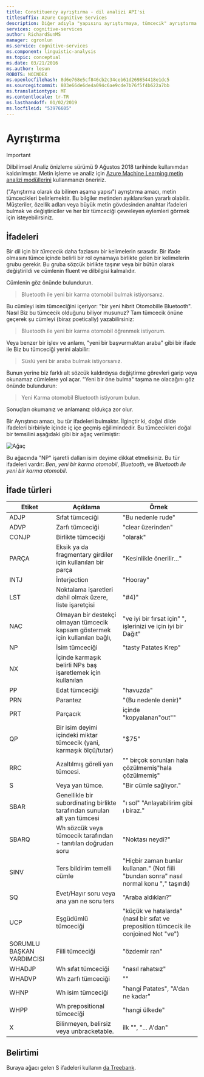 ```yaml
---
title: Constituency ayrıştırma - dil analizi API'si
titlesuffix: Azure Cognitive Services
description: Diğer adıyla "yapısını ayrıştırmaya, tümcecik" ayrıştırma metin tümcecikleri nasıl tanımlar hakkında bilgi edinin.
services: cognitive-services
author: RichardSunMS
manager: cgronlun
ms.service: cognitive-services
ms.component: linguistic-analysis
ms.topic: conceptual
ms.date: 03/21/2016
ms.author: lesun
ROBOTS: NOINDEX
ms.openlocfilehash: 8d6e768e5cf846cb2c34ceb61d269854418e1dc5
ms.sourcegitcommit: 803e66de6de4a094c6ae9cde7b76f5f4b622a7bb
ms.translationtype: MT
ms.contentlocale: tr-TR
ms.lasthandoff: 01/02/2019
ms.locfileid: "53976605"
---
```

# <a name="constituency-parsing"></a>Ayrıştırma

> [!IMPORTANT]
> Dilbilimsel Analiz önizleme sürümü 9 Ağustos 2018 tarihinde kullanımdan kaldırılmıştır. Metin işleme ve analiz için [Azure Machine Learning metin analizi modüllerini](https://docs.microsoft.com/azure/machine-learning/studio-module-reference/text-analytics) kullanmanızı öneririz.

("Ayrıştırma olarak da bilinen aşama yapısı") ayrıştırma amacı, metin tümcecikleri belirlemektir.
Bu bilgiler metinden ayıklanırken yararlı olabilir.
Müşteriler, özellik adları veya büyük metin gövdesinden anahtar ifadeleri bulmak ve değiştiriciler ve her bir tümceciği çevreleyen eylemleri görmek için isteyebilirsiniz.

## <a name="phrases"></a>İfadeleri

Bir dil için bir *tümcecik* daha fazlasını bir kelimelerin sırasıdır.
Bir ifade olmasını tümce içinde belirli bir rol oynamaya birlikte gelen bir kelimelerin grubu gerekir.
Bu gruba sözcük birlikte taşınır veya bir bütün olarak değiştirildi ve cümlenin fluent ve dilbilgisi kalmalıdır.

Cümlenin göz önünde bulundurun.

> Bluetooth ile yeni bir karma otomobil bulmak istiyorsanız.

Bu cümleyi isim tümceciğini içeriyor: "bir yeni hibrit Otomobille Bluetooth".
Nasıl Biz bu tümcecik olduğunu biliyor musunuz?
Tam tümcecik önüne geçerek şu cümleyi (biraz poetically) yazabilirsiniz:

> Bluetooth ile yeni bir karma otomobil öğrenmek istiyorum.

Veya benzer bir işlev ve anlamı, "yeni bir başvurmaktan araba" gibi bir ifade ile Biz bu tümceciği yerini alabilir:

> Süslü yeni bir araba bulmak istiyorsanız.

Bunun yerine biz farklı alt sözcük kaldırdıysa değiştirme görevleri garip veya okunamaz cümlelere yol açar.
"Yeni bir öne bulma" taşıma ne olacağını göz önünde bulundurun:

> Yeni Karma otomobil Bluetooth istiyorum bulun.

Sonuçları okumanız ve anlamanız oldukça zor olur.

Bir Ayrıştırıcı amacı, bu tür ifadeleri bulmaktır.
İlginçtir ki, doğal dilde ifadeleri birbiriyle içinde iç içe geçmiş eğilimindedir.
Bu tümcecikleri doğal bir temsilini aşağıdaki gibi bir ağaç verilmiştir:

![Ağaç](./Images/tree.png)

Bu ağacında "NP" işaretli dalları isim deyime dikkat etmelisiniz.
Bu tür ifadeleri vardır: *Ben*, *yeni bir karma otomobil*, *Bluetooth*, ve *Bluetooth ile yeni bir karma otomobil*.

## <a name="phrase-types"></a>İfade türleri

| Etiket | Açıklama | Örnek |
|-------|-------------|---------|
|ADJP   | Sıfat tümceciği | "Bu nedenle rude" |
|ADVP   | Zarfı tümceciği | "clear üzerinden" |
|CONJP  | Birlikte tümceciği | "olarak" |
|PARÇA   | Eksik ya da fragmentary girdiler için kullanılan bir parça | "Kesinlikle önerilir..." |
|INTJ   | İnterjection | "Hooray" |
|LST    | Noktalama işaretleri dahil olmak üzere, liste işaretçisi | "#4)" |
|NAC    | Olmayan bir destekçi olmayan tümcecik kapsam göstermek için kullanılan bağlı, |  "ve iyi bir fırsat için" ", işlerinizi ve için iyi bir Dağıt" |
|NP | İsim tümceciği | "tasty Patates Krep" |
|NX | İçinde karmaşık belirli NPs baş işaretlemek için kullanılan| |
|PP | Edat tümceciği| "havuzda" |
|PRN    | Parantez| "(Bu nedenle denir)" |
|PRT    | Parçacık| içinde "kopyalanan"out"" |
|QP | Bir isim deyimi içindeki miktar tümcecik (yani, karmaşık ölçü/tutar)| "$75" |
|RRC    | Azaltılmış göreli yan tümcesi.| "" birçok sorunları hala çözülmemiş"hala çözülmemiş" |
|S  | Veya yan tümce. | "Bir cümle sağlıyor."
|SBAR   | Genellikle bir subordinating birlikte tarafından sunulan alt yan tümcesi | "ı sol" "Anlayabilirim gibi ı biraz."|
|SBARQ  | Wh sözcük veya tümcecik tarafından - tanıtılan doğrudan soru | "Noktası neydi?" |
|SINV   | Ters bildirim temelli cümle | "Hiçbir zaman bunlar kullanan." (Not fiili "bundan sonra" nasıl normal konu "," taşındı) |
|SQ | Evet/Hayır soru veya ana yan ne soru ters | "Araba aldıkları?" |
|UCP    | Eşgüdümlü tümceciği| "küçük ve hatalarda" (nasıl bir sıfat ve preposition tümcecik ile conjoined Not "ve")|
|SORUMLU BAŞKAN YARDIMCISI | Fiili tümceciği | "özdemir ran" |
|WHADJP | Wh sıfat tümceciği | "nasıl rahatsız" |
|WHADVP | Wh zarfı tümceciği| "" |
|WHNP   | Wh isim tümceciği| "hangi Patates", "A'dan ne kadar"|
|WHPP   | Wh prepositional tümceciği| "hangi ülkede"|
|X  | Bilinmeyen, belirsiz veya unbracketable.| ilk "", "... A'dan" |


## <a name="specification"></a>Belirtimi

Buraya ağacı gelen S ifadeleri kullanın [da Treebank](https://catalog.ldc.upenn.edu/LDC99T42).
